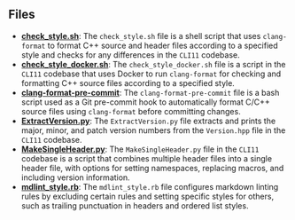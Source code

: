 
## Files
- **[check_style.sh](scripts/check_style.sh.driver.md)**: The `check_style.sh` file is a shell script that uses `clang-format` to format C++ source and header files according to a specified style and checks for any differences in the `CLI11` codebase.
- **[check_style_docker.sh](scripts/check_style_docker.sh.driver.md)**: The `check_style_docker.sh` file is a script in the `CLI11` codebase that uses Docker to run `clang-format` for checking and formatting C++ source files according to a specified style.
- **[clang-format-pre-commit](scripts/clang-format-pre-commit.driver.md)**: The `clang-format-pre-commit` file is a bash script used as a Git pre-commit hook to automatically format C/C++ source files using `clang-format` before committing changes.
- **[ExtractVersion.py](scripts/ExtractVersion.py.driver.md)**: The `ExtractVersion.py` file extracts and prints the major, minor, and patch version numbers from the `Version.hpp` file in the `CLI11` codebase.
- **[MakeSingleHeader.py](scripts/MakeSingleHeader.py.driver.md)**: The `MakeSingleHeader.py` file in the `CLI11` codebase is a script that combines multiple header files into a single header file, with options for setting namespaces, replacing macros, and including version information.
- **[mdlint_style.rb](scripts/mdlint_style.rb.driver.md)**: The `mdlint_style.rb` file configures markdown linting rules by excluding certain rules and setting specific styles for others, such as trailing punctuation in headers and ordered list styles.
